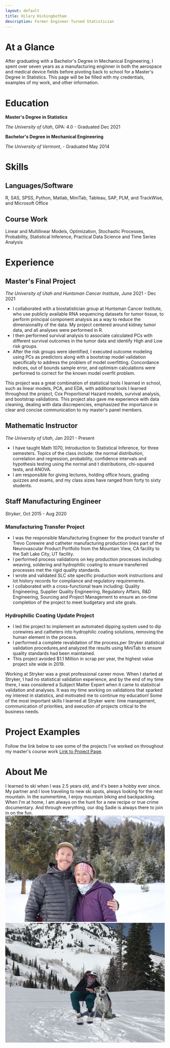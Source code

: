 ```yaml
---
layout: default
title: Hilary Hickingbotham
description: Former Engineer Turned Statistician
---
```


# At a Glance

After graduating with a Bachelor's Degree in Mechanical Engineering, I spent over seven years as a manufacturing enginner in both the aerospace and medical device fields before pivoting back to school for a Master's Degree in Statistics. This page will be be filled with my credentials, examples of my work, and other information. 

# Education
**Master's Degree in Statistics** 

_The University of Utah_, GPA: 4.0 - Graduated Dec 2021

**Bachelor's Degree in Mechanical Engineering** 

_The University of Vermont_, - Graduated May 2014 

# Skills 
## Languages/Software 
R, SAS, SPSS, Python, Matlab, MiniTab, Tableau, SAP, PLM, and TrackWise, and Microsoft Office 
## Course Work 
Linear and Multilinear Models, Optimization, Stochastic Processes, Probability, Statistical Inference, Practical Data Science and Time Series Analysis

# Experience 
## Master's Final Project

_The University of Utah and Huntsman Cancer Institute_, June 2021 - Dec 2021  
* I collaborated with a biostatistician group at Huntsman Cancer Institute, who use publicly available RNA sequencing datasets for tumor tissue, to perform principal component analysis as a way to reduce the dimensionality of the data. My project centered around kidney tumor data, and all analyses were performed in R.   
* I then performed survival analysis to associate calculated PCs with different survival outcomes in the tumor data and identify High and Low risk groups. 
* After the risk groups were identified, I executed outcome modeling using PCs as predictors along with a bootstrap model validation specifically to address the problem of model overfitting. Concordance indices, out of bounds sample error, and optimism calculations were performed to correct for the known model overfit problem. 

This project was a great combination of statistical tools I learned in school, such as linear models, PCA, and EDA, with additional tools I learned throughout the project, Cox Proportional Hazard models, survival analysis, and bootstrap validations. This project also gave me experience with data cleaning, dealing with data discrepencies, emphasized the importance in clear and concise communication to my master's panel members. 

## Mathematic Instructor 

_The University of Utah_, Jan 2021 - Present 

* I have taught Math 1070, Introduction to Statistical Inference, for three semesters. Topics of the class include: the normal distribution, correlation and regression, probability, confidence intervals and hypothesis testing using the normal and t distributions, chi-squared tests, and ANOVA. 
* I am responsible for giving lectures, holding office hours, grading quizzes and exams, and my class sizes have ranged from forty to sixty students.  

## Staff Manufacturing Engineer

 _Stryker_, Oct 2015 - Aug 2020 
### Manufacturing Transfer Project
* I was the responsible Manufacturing Engineer for the product transfer of Trevo Corewire and catheter manufacturing production lines part of the Neurovascular Product Portfolio from the Mountain View, CA facility to the Salt Lake City, UT facility.
* I performed process validations on key production processes including: weaving, soldering and hydrophilic coating to ensure transferred processes met the rigid quality standards.
* I wrote and validated SLC site specific production work instructions and lot history records for compliance and regulatory requirements.
* I collaborated with a cross-functional team including: Quality Engineering, Supplier Quality Engineering, Regulatory Affairs, R&D Engineering, Sourcing and Project Management to ensure an on-time completion of the project to meet budgetary and site goals.

### Hydrophilic Coating Update Project
* I led the project to implement an automated dipping system used to dip corewires and catheters into hydrophilic coating solutions, removing the human element in the process.
* I performed a complete revalidation of the process,per Stryker statistical validation procedures,and analyzed the results using MiniTab to ensure quality standards had been maintained.
* This project avoided $1.1 Million in scrap per year, the highest value project site wide in 2019.

Working at Stryker was a great professional career move. When I started at Stryker, I had no statistical validation experience, and by the end of my time there, I was considered a Subject Matter Expert when it came to statistical validation and analyses. It was my time working on validations that sparked my interest in statistics, and motivated me to continue my education! 
Some of the most important skills I learned at Stryker were: time management, communication of priorities, and execution of projects critical to the business needs. 

# Project Examples 
Follow the link below to see some of the projects I've worked on throughout my master's course work 
[Link to Project Page](./another-page.html). 

# About Me 
I learned to ski when I was 2.5 years old, and it's been a hobby ever since. My partner and I love traveling to new ski spots, always looking for the next mountain. In the summertime, I enjoy mountain biking and backpacking. When I'm at home, I am always on the hunt for a new recipe or true crime documentary. And through everything, our dog Sadie is always there to join in on the fun.
![Jackson Photo](7CF3CF54-3BC8-4731-AD06-30D808BD9191_1_105_c.jpeg)
![Sadie Dog](F0B4F74D-87E7-4126-BC61-37D81FED58F4_1_105_c.jpeg)
